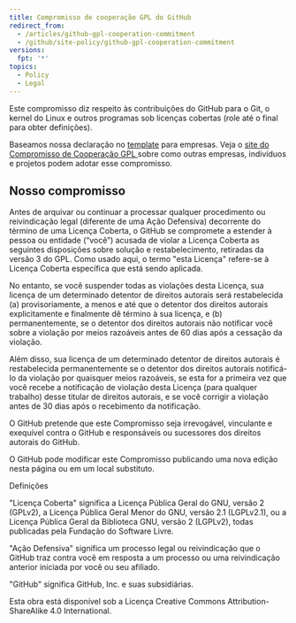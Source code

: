 ```yaml
---
title: Compromisso de cooperação GPL do GitHub
redirect_from:
  - /articles/github-gpl-cooperation-commitment
  - /github/site-policy/github-gpl-cooperation-commitment
versions:
  fpt: '*'
topics:
  - Policy
  - Legal
---
```


Este compromisso diz respeito às contribuições do GitHub para o Git, o kernel do Linux e outros programas sob licenças cobertas (role até o final para obter definições).

Baseamos nossa declaração no [template](https://github.com/gplcc/gplcc/blob/master/Company/GPL%20Cooperation%20Commitment-Company-Template.md) para empresas. Veja o [site do Compromisso de Cooperação GPL ](https://gplcc.github.io/gplcc/) sobre como outras empresas, indivíduos e projetos podem adotar esse compromisso.

## Nosso compromisso

Antes de arquivar ou continuar a processar qualquer procedimento ou reivindicação legal (diferente de uma Ação Defensiva) decorrente do término de uma Licença Coberta, o GitHub se compromete a estender à pessoa ou entidade (“você”) acusada de violar a Licença Coberta as seguintes disposições sobre solução e restabelecimento, retiradas da versão 3 do GPL. Como usado aqui, o termo "esta Licença" refere-se à Licença Coberta específica que está sendo aplicada.

No entanto, se você suspender todas as violações desta Licença, sua licença de um determinado detentor de direitos autorais será restabelecida (a) provisoriamente, a menos e até que o detentor dos direitos autorais explicitamente e finalmente dê término à sua licença, e (b) permanentemente, se o detentor dos direitos autorais não notificar você sobre a violação por meios razoáveis antes de 60 dias após a cessação da violação.

Além disso, sua licença de um determinado detentor de direitos autorais é restabelecida permanentemente se o detentor dos direitos autorais notificá-lo da violação por quaisquer meios razoáveis, se esta for a primeira vez que você recebe a notificação de violação desta Licença (para qualquer trabalho) desse titular de direitos autorais, e se você corrigir a violação antes de 30 dias após o recebimento da notificação.

O GitHub pretende que este Compromisso seja irrevogável, vinculante e exequível contra o GitHub e responsáveis ou sucessores dos direitos autorais do GitHub.

O GitHub pode modificar este Compromisso publicando uma nova edição nesta página ou em um local substituto.

Definições

"Licença Coberta" significa a Licença Pública Geral do GNU, versão 2 (GPLv2), a Licença Pública Geral Menor do GNU, versão 2.1 (LGPLv2.1), ou a Licença Pública Geral da Biblioteca GNU, versão 2 (LGPLv2), todas publicadas pela Fundação do Software Livre.

"Ação Defensiva" significa um processo legal ou reivindicação que o GitHub traz contra você em resposta a um processo ou uma reivindicação anterior iniciada por você ou seu afiliado.

"GitHub" significa GitHub, Inc. e suas subsidiárias.

Esta obra está disponível sob a Licença Creative Commons Attribution-ShareAlike 4.0 International.
